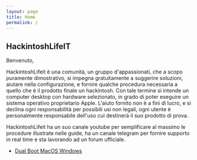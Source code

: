```yaml
---
layout: page
title: Home
permalink: /
---
```


## **HackintoshLifeIT**


Benvenuto,

HackintoshLifeit è una comunità, un gruppo d'appassionati, che a scopo puramente dimostrativo, si impegna gratuitamente a suggerire soluzioni, aiutare nella configurazione, e fornire qualche procedura necessaria a quello che è il prodotto finale un hackintosh. Con tale termine si intende un computer desktop con hardware selezionato, in grado di poter eseguire un sistema operativo proprietario Apple. L'aiuto fornito non è a fini di lucro, e si declina ogni responsabilità per possibili usi non legali, ogni utente è personalmente responsabile dell'uso cui destinerà il suo prodotto di prova.

HackintoshLifeit ha un suo canale youtube per semplificare al massimo le procedure illustrate nelle guide, ha un canale telegram per fornire supporto in real time e sta lavorando ad un forum ufficiale.

* [Dual Boot MacOS Windows](https://https://hackintoshlifeit.github.io/dualboot/)